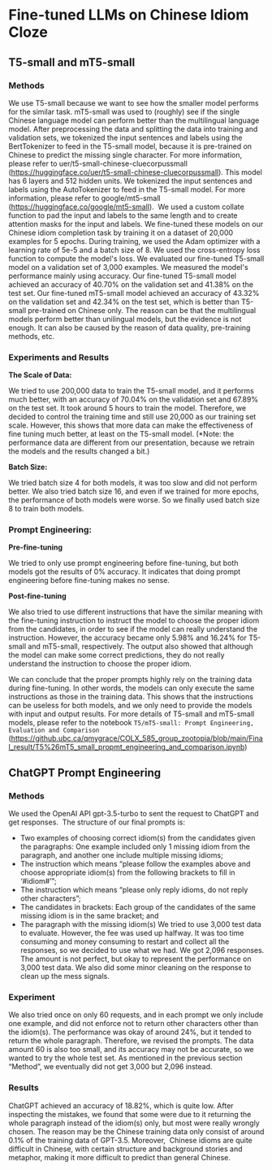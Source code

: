 # Fine-tuned LLMs on Chinese Idiom Cloze

## T5-small and mT5-small

### Methods 

We use T5-small because we want to see how the smaller model performs for the similar task. mT5-small was used to (roughly) see if the single Chinese language model can perform better than the multilingual language model.
After preprocessing the data and splitting the data into training and validation sets, we tokenized the input sentences and labels using the BertTokenizer to feed in the T5-small model, because it is pre-trained on Chinese to predict the missing single character. For more information, please refer to uer/t5-small-chinese-cluecorpussmall (https://huggingface.co/uer/t5-small-chinese-cluecorpussmall). This model has 6 layers and 512 hidden units.
We tokenized the input sentences and labels using the AutoTokenizer to feed in the T5-small model. For more information, please refer to google/mt5-small (https://huggingface.co/google/mt5-small). 
We used a custom collate function to pad the input and labels to the same length and to create attention masks for the input and labels. We fine-tuned these models on our Chinese idiom completion task by training it on a dataset of 20,000 examples for 5 epochs. During training, we used the Adam optimizer with a learning rate of 5e-5 and a batch size of 8. We used the cross-entropy loss function to compute the model's loss.
We evaluated our fine-tuned T5-small model on a validation set of 3,000 examples. We measured the model's performance mainly using accuracy. Our fine-tuned T5-small model achieved an accuracy of 40.70% on the validation set and 41.38% on the test set. Our fine-tuned mT5-small model achieved an accuracy of 43.32% on the validation set and 42.34% on the test set, which is better than T5-small pre-trained on Chinese only. The reason can be that the multilingual models perform better than unilingual models, but the evidence is not enough. It can also be caused by the reason of data quality, pre-training methods, etc.

### Experiments and Results 

**The Scale of Data:**

We tried to use 200,000 data to train the T5-small model, and it performs much better, with an accuracy of 70.04% on the validation set and 67.89% on the test set. It took around 5 hours to train the model. Therefore, we decided to control the training time and still use 20,000 as our training set scale. However, this shows that more data can make the effectiveness of fine tuning much better, at least on the T5-small model.
(*Note: the performance data are different from our presentation, because we retrain the models and the results changed a bit.)

**Batch Size:**

We tried batch size 4 for both models, it was too slow and did not perform better. We also tried batch size 16, and even if we trained for more epochs, the performance of both models were worse. So we finally used batch size 8 to train both models.

### Prompt Engineering:

**Pre-fine-tuning**

We tried to only use prompt engineering before fine-tuning, but both models got the results of 0% accuracy. It indicates that doing prompt engineering before fine-tuning makes no sense.

**Post-fine-tuning**

We also tried to use different instructions that have the similar meaning with the fine-tuning instruction to instruct the model to choose the proper idiom from the candidates, in order to see if the model can really understand the instruction. However, the accuracy became only 5.98% and 16.24% for T5-small and mT5-small, respectively. The output also showed that although the model can make some correct predictions, they do not really understand the instruction to choose the proper idiom. 

We can conclude that the proper prompts highly rely on the training data during fine-tuning. In other words, the models can only execute the same instructions as those in the training data. This shows that the instructions can be useless for both models, and we only need to provide the models with input and output results.
For more details of T5-small and mT5-small models, please refer to the notebook `T5/mT5-small: Prompt Engineering, Evaluation and Comparison` (https://github.ubc.ca/qmygrace/COLX_585_group_zootopia/blob/main/Final_result/T5%26mT5_small_propmt_engineering_and_comparison.ipynb) 

## ChatGPT Prompt Engineering

### Methods

We used the OpenAI API gpt-3.5-turbo to sent the request to ChatGPT and get responses.  The structure of our final prompts is:
* Two examples of choosing correct idiom(s) from the candidates given the paragraphs: One example included only 1 missing idiom from the paragraph, and another one include multiple missing idioms;
* The instruction which means “please follow the examples above and choose appropriate idiom(s) from the following brackets to fill in ‘#idiom#’”;
* The instruction which means “please only reply idioms, do not reply other characters”; 
* The candidates in brackets: Each group of the candidates of the same missing idiom is in the same bracket; and
* The paragraph with the missing idiom(s)
We tried to use 3,000 test data to evaluate. However, the fee was used up halfway. It was too time consuming and money consuming to restart and collect all the responses, so we decided to use what we had. We got 2,096 responses. The amount is not perfect, but okay to represent the performance on 3,000 test data.
We also did some minor cleaning on the response to clean up the mess signals.

### Experiment
We also tried once on only 60 requests, and in each prompt we only include one example, and did not enforce not to return other characters other than the idiom(s). The performance was okay of around 24%, but it tended to return the whole paragraph. Therefore, we revised the prompts.
The data amount 60 is also too small, and its accuracy may not be accurate, so we wanted to try the whole test set. As mentioned in the previous section “Method”, we eventually did not get 3,000 but 2,096 instead.

### Results

ChatGPT achieved an accuracy of 18.82%, which is quite low. After inspecting the mistakes, we found that some were due to it returning the whole paragraph instead of the idiom(s) only, but most were really wrongly chosen.
The reason may be the Chinese training data only consist of around 0.1% of the training data of GPT-3.5. Moreover,  Chinese idioms are quite difficult in Chinese, with certain structure and background stories and metaphor, making it more difficult to predict than general Chinese.
